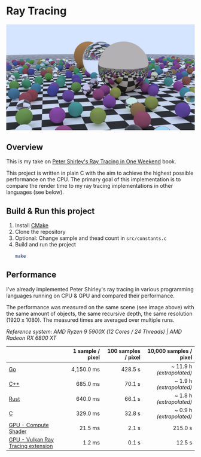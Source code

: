 # Ray Tracing

<img src="https://github.com/TwentyFiveSoftware/ray-tracing-gpu/blob/master/sceneRender.png">

## Overview

This is my take on [Peter Shirley's Ray Tracing in One Weekend](https://github.com/RayTracing/raytracing.github.io) book.

This project is written in plain C with the aim to achieve the highest possible performance on the CPU. The primary goal
of this implementation is to compare the render time to my ray tracing implementations in other languages (see below).

## Build & Run this project

1. Install [CMake](https://cmake.org/download/)
2. Clone the repository
3. Optional: Change sample and thead count in `src/constants.c`
4. Build and run the project
   ```sh
   make
   ```


## Performance

I've already implemented Peter Shirley's ray tracing in various programming languages running on CPU & GPU and compared their performance.

The performance was measured on the same scene (see image above) with the same amount of objects, the same recursive
depth, the same resolution (1920 x 1080). The measured times are averaged over multiple runs.

*Reference system: AMD Ryzen 9 5900X (12 Cores / 24 Threads) | AMD Radeon RX 6800 XT*

|                                                                                                    | 1 sample / pixel | 100 samples / pixel |     10,000 samples / pixel | 
|----------------------------------------------------------------------------------------------------|-----------------:|--------------------:|---------------------------:|
| [Go](https://github.com/TwentyFiveSoftware/go-ray-tracing)                                         |       4,150.0 ms |             428.5 s |  ~ 11.9 h _(extrapolated)_ |
| [C++](https://github.com/TwentyFiveSoftware/ray-tracing)                                           |         685.0 ms |              70.1 s |   ~ 1.9 h _(extrapolated)_ |
| [Rust](https://github.com/TwentyFiveSoftware/rust-ray-tracing)                                     |         640.0 ms |              66.1 s |   ~ 1.8 h _(extrapolated)_ |
| [C](https://github.com/TwentyFiveSoftware/c-ray-tracing)                                           |         329.0 ms |              32.8 s |   ~ 0.9 h _(extrapolated)_ |
| [GPU - Compute Shader](https://github.com/TwentyFiveSoftware/ray-tracing-gpu)                      |          21.5 ms |               2.1 s |                    215.0 s |
| [GPU - Vulkan Ray Tracing extension](https://github.com/TwentyFiveSoftware/ray-tracing-gpu-vulkan) |           1.2 ms |               0.1 s |                     12.5 s |
